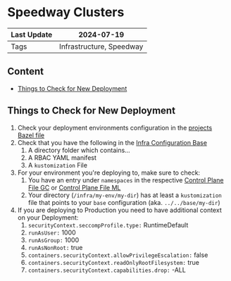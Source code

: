 # Speedway Clusters

| Last Update | 2024-07-19               |
|-------------|--------------------------|
| Tags        | Infrastructure, Speedway |

## Content

* [Things to Check for New Deployment](#things-to-check-for-new-deployment)

## Things to Check for New Deployment

1) Check your deployment environments configuration in
   the [projects Bazel file](../../../infrastructure/k8s/environments/dev2/clusters/ci-east/argocd-apps/projects/_projects.bzl)
2) Check that you have the following in
   the [Infra Configuration Base](../../../infra/configs/base)
    1) A directory folder which contains...
    2) A RBAC YAML manifest
    3) A `kustomization` File
3) For your environment you're deploying to, make sure to check:
    1) You have an entry under `namespaces` in the
       respective [Control Plane File GC](../../../infra/configs/prod/agora-control-plane/gc/configmap-proxy-config.yaml)
       or  [Control Plane File ML](../../../infra/configs/prod/agora-control-plane/ml/configmap-proxy-config.yaml)
    2) Your directory (`/infra/my-env/my-dir`) has at least a `kustomization`
       file that points to your `base` configuration (aka. `../../base/my-dir`)
4) If you are deploying to Production you need to have additional context on your Deployment:
   1) `securityContext.seccompProfile.type:` RuntimeDefault
   2) `runAsUser:` 1000
   3) `runAsGroup:` 1000
   4) `runAsNonRoot:` true
   5) `containers.securityContext.allowPrivilegeEscalation:` false
   6) `containers.securityContext.readOnlyRootFilesystem:` true
   7) `containers.securityContext.capabilities.drop:` -ALL
